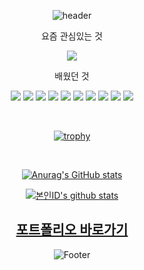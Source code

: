 <div align="center">
   
![header](https://capsule-render.vercel.app/api?type=waving&color=timeGradient&text=Welcome%20to%20honeypunch97%20GitHub%20&animation=twinkling&fontSize=30&fontAlignY=40&fontAlign=70&height=200)

<p>요즘 관심있는 것</p>
<p align="center">
     <img src="https://img.shields.io/badge/typescript-3178C6?style=flat&logo=typescript&logoColor=white"/>
  <br> 
</p>

<p>배웠던 것</p>
<p align="center">
   <img src="https://img.shields.io/badge/notion-000000?style=flat&logo=Notion&logoColor=while"/>
   <img src="https://img.shields.io/badge/HTML5-534f26?style=flat&logo=HTML5&logoColor=white"/>
   <img src="https://img.shields.io/badge/CSS3-1572B6?style=flat&logo=CSS3&logoColor=white"/>
   <img src="https://img.shields.io/badge/React-61DAFB?style=flat&logo=React&logoColor=white"/>
   <img src="https://img.shields.io/badge/Javascript-ffb13b?style=flat&logo=javascript&logoColor=white"/>
   <img src="https://img.shields.io/badge/Scss-cc6699?style=flat&logo=Sass&logoColor=white"/>
   <img src="https://img.shields.io/badge/styledcomponents-DB7093?style=flat&logo=styledcomponents&logoColor=white"/>
   <img src="https://img.shields.io/badge/sourcetree-0052CC?style=flat&logo=sourcetree&logoColor=white""/>
   <img src="https://img.shields.io/badge/redux-764ABC?style=flat&logo=redux&logoColor=white">
    <img src="https://img.shields.io/badge/csharp-239120?style=flat&logo=csharp&logoColor=white""/>
  <br> 
</p>

<br>


[![trophy](https://github-profile-trophy.vercel.app/?username=honeypunch97&row=1)](https://github.com/ryo-ma/github-profile-trophy)

<br>

[![Anurag's GitHub stats](https://github-readme-stats.vercel.app/api?username=honeypunch97)](https://github.com/honeypunch97/github-readme-stats)

[![본인ID's github stats](https://github-readme-stats.vercel.app/api/top-langs/?username=honeypunch97&show_icons=true&hide_border=true&title_color=004386&icon_color=004386&layout=compact)](https://github.comChuGyeong)

## [포트폴리오 바로가기]([https://honeypunch97.github.io/portfolio/dist/](https://honeypunch97.github.io/portfolio/dist/))

![Footer](https://capsule-render.vercel.app/api?type=waving&color=timeGradient&animation=twinkling&fontSize=30&fontAlignY=40&fontAlign=70&height=200&section=footer)
</div>
